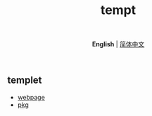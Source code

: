 <h1 align='center'>tempt</h1>

<br>

<p align='center'>
  <b>English</b> | <a href="./README.zh-CN.md">简体中文</a>
</p>

<br>

## templet
- [webpage](./webpage/README.md)
- [pkg](./pkg/README.md)